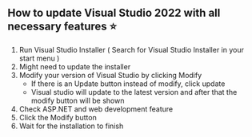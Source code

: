 ## How to update Visual Studio 2022 with all necessary features ⭐

1. Run Visual Studio Installer ( Search for Visual Studio Installer in your start menu )
2. Might need to update the installer
2. Modify your version of Visual Studio by clicking Modify
	* If there is an Update button instead of modify, click update
	* Visual studio will update to the latest version and after that the modify button will be shown
3. Check ASP.NET and web development feature	
4. Click the Modify button
5. Wait for the installation to finish
